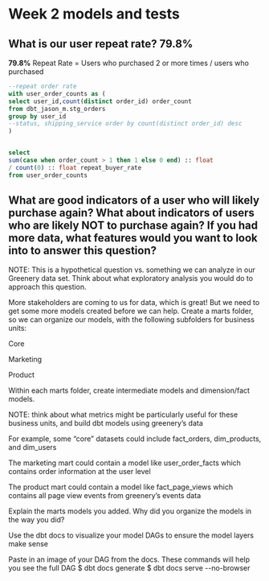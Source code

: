 # Week 2 models and tests

## What is our user repeat rate? 79.8%

**79.8%** Repeat Rate = Users who purchased 2 or more times / users who purchased
~~~sql
--repeat order rate 
with user_order_counts as ( 
select user_id,count(distinct order_id) order_count
from dbt_jason_m.stg_orders
group by user_id 
--status, shipping_service order by count(distinct order_id) desc
)


select 
sum(case when order_count > 1 then 1 else 0 end) :: float  
/ count(0) :: float repeat_buyer_rate
from user_order_counts
~~~

## What are good indicators of a user who will likely purchase again? What about indicators of users who are likely NOT to purchase again? If you had more data, what features would you want to look into to answer this question?

NOTE: This is a hypothetical question vs. something we can analyze in our Greenery data set. Think about what exploratory analysis you would do to approach this question.

More stakeholders are coming to us for data, which is great! But we need to get some more models created before we can help. Create a marts folder, so we can organize our models, with the following subfolders for business units:

Core

Marketing

Product

Within each marts folder, create intermediate models and dimension/fact models.

NOTE: think about what metrics might be particularly useful for these business units, and build dbt models using greenery’s data

For example, some “core” datasets could include fact_orders, dim_products, and dim_users

The marketing mart could contain a model like user_order_facts which contains order information at the user level

The product mart could contain a model like fact_page_views which contains all page view events from greenery’s events data

Explain the marts models you added. Why did you organize the models in the way you did?

Use the dbt docs to visualize your model DAGs to ensure the model layers make sense

Paste in an image of your DAG from the docs. These commands will help you see the full DAG
$ dbt docs generate 
$ dbt docs serve --no-browser

